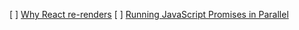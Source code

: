 [ ] [Why React re-renders](https://www.joshwcomeau.com/react/why-react-re-renders/)
[ ] [Running JavaScript Promises in Parallel](https://blog.openreplay.com/promises-in-parallel/)
